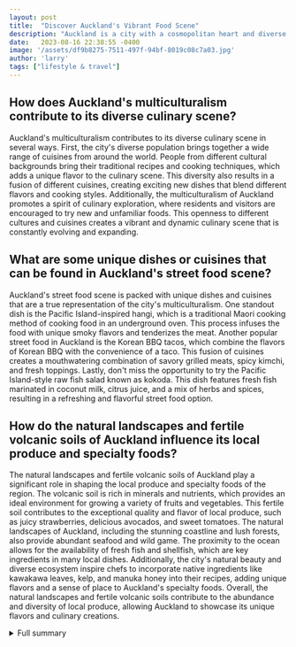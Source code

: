 ```yaml
---
layout: post
title:  "Discover Auckland's Vibrant Food Scene"
description: "Auckland is a city with a cosmopolitan heart and diverse cultural influences. Its multiculturalism has paved the way for a unique food culture that blends Pacific, Asian, European, and Maori flavors. From fine dining to street food, Auckland offers a diverse culinary experience that will satisfy every palate."
date:   2023-08-16 22:38:55 -0400
image: '/assets/df9b8275-7511-497f-94bf-8019c08c7a03.jpg'
author: 'larry'
tags: ["lifestyle & travel"]
---
```


## How does Auckland's multiculturalism contribute to its diverse culinary scene?
Auckland's multiculturalism contributes to its diverse culinary scene in several ways. First, the city's diverse population brings together a wide range of cuisines from around the world. People from different cultural backgrounds bring their traditional recipes and cooking techniques, which adds a unique flavor to the culinary scene. This diversity also results in a fusion of different cuisines, creating exciting new dishes that blend different flavors and cooking styles. Additionally, the multiculturalism of Auckland promotes a spirit of culinary exploration, where residents and visitors are encouraged to try new and unfamiliar foods. This openness to different cultures and cuisines creates a vibrant and dynamic culinary scene that is constantly evolving and expanding.

## What are some unique dishes or cuisines that can be found in Auckland's street food scene?
Auckland's street food scene is packed with unique dishes and cuisines that are a true representation of the city's multiculturalism. One standout dish is the Pacific Island-inspired hangi, which is a traditional Maori cooking method of cooking food in an underground oven. This process infuses the food with unique smoky flavors and tenderizes the meat. Another popular street food in Auckland is the Korean BBQ tacos, which combine the flavors of Korean BBQ with the convenience of a taco. This fusion of cuisines creates a mouthwatering combination of savory grilled meats, spicy kimchi, and fresh toppings. Lastly, don't miss the opportunity to try the Pacific Island-style raw fish salad known as kokoda. This dish features fresh fish marinated in coconut milk, citrus juice, and a mix of herbs and spices, resulting in a refreshing and flavorful street food option.

## How do the natural landscapes and fertile volcanic soils of Auckland influence its local produce and specialty foods?
The natural landscapes and fertile volcanic soils of Auckland play a significant role in shaping the local produce and specialty foods of the region. The volcanic soil is rich in minerals and nutrients, which provides an ideal environment for growing a variety of fruits and vegetables. This fertile soil contributes to the exceptional quality and flavor of local produce, such as juicy strawberries, delicious avocados, and sweet tomatoes. The natural landscapes of Auckland, including the stunning coastline and lush forests, also provide abundant seafood and wild game. The proximity to the ocean allows for the availability of fresh fish and shellfish, which are key ingredients in many local dishes. Additionally, the city's natural beauty and diverse ecosystem inspire chefs to incorporate native ingredients like kawakawa leaves, kelp, and manuka honey into their recipes, adding unique flavors and a sense of place to Auckland's specialty foods. Overall, the natural landscapes and fertile volcanic soils contribute to the abundance and diversity of local produce, allowing Auckland to showcase its unique flavors and culinary creations.

<details>
  <summary>Full summary</summary>
Auckland is known for its stunning natural landscapes, multiculturalism, and vibrant food scene. This article explores the best places to eat and the unique culinary offerings that make Auckland a food lover's paradise.<br><br>One standout feature of Auckland's culinary scene is the sheer variety of dining options available. From fine dining establishments that offer over-the-top food as works of art, to Asian-fusion eateries that serve up Chinese-inspired dishes like dumplings and wontons, Auckland's dining scene is truly diverse and exciting.<br><br>If you're looking for a fine dining experience with a view, Sidart is the place to go. Located in the heart of the city, Sidart offers stunning skyline views and serves up innovative and beautifully presented dishes that are as pleasing to the eye as they are to the palate.<br><br>For those looking to experience fusion cuisine at its finest, The Sugar Club is a must-visit. Set atop the famous Sky Tower, this fine dining establishment crafts cuisine that is a fusion of different flavors and influences, resulting in a truly unique and unforgettable dining experience.<br><br>Auckland is also home to a vibrant street food scene, with fast food options aplenty in the downtown area. If you're in the mood for a quick and tasty bite, you can't go wrong with a classic New Zealand meat pie or some fish and chips.<br><br>In addition to its dining options, Auckland is also known for its vibrant food markets. The La Cigale French Market and the Matakana Farmers' Market are just a couple of the markets where you can sample and purchase fresh local produce, specialty foods, and artisanal products.<br><br>To summarize, Auckland's diverse food scene, influenced by its multiculturalism, stunning natural landscapes, and fertile volcanic soils, offers something for everyone. Whether you're a fine dining enthusiast or a fan of street food, Auckland is sure to satisfy your culinary cravings. So next time you find yourself in this cosmopolitan city, be sure to explore its diverse culinary scene and experience the flavors that make Auckland a food lover's paradise.
</details>
